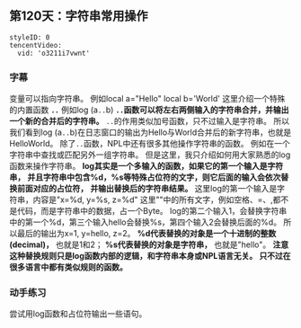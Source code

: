 ## 第120天：字符串常用操作


```@TencentVideo
styleID: 0
tencentVideo:
  vid: 'o3211i7vwnt'

```

### 字幕

变量可以指向字符串。
例如local a="Hello"
local b='World'
这里介绍一个特殊的内置函数 **`..`**
例如log (a`..`b)
**`..`函数可以将左右两侧输入的字符串合并，并输出一个新的合并后的字符串。**
`..`的作用类似加号函数，只不过输入是字符串。
所以我们看到log (a`..`b)在日志窗口的输出为Hello与World合并后的新字符串，也就是HelloWorld。
除了`..`函数，NPL中还有很多其他操作字符串的函数。
例如在一个字符串中查找或匹配另外一组字符串。
但是这里，我只介绍如何用大家熟悉的log函数来操作字符串。
**log其实是一个多输入的函数，如果它的第一个输入是字符串，**
**并且字符串中包含%d，%s等特殊占位符的文字，则它后面的输入会依次替换前面对应的占位符，**
**并输出替换后的字符串结果。**
这里log的第一个输入是字符串，内容是"x=%d, y=%s, z=%d"
这里""中的所有文字，例如空格、=、,都不是代码，而是字符串中的数据，占一个Byte。
log的第二个输入1，会替换字符串中的第一个%d，第三个输入hello会替换%s，第四个输入2会替换后面的%d。
所以最后的输出为x=1, y=hello, z=2。
**%d代表替换的对象是一个十进制的整数(decimal)，** 也就是1和2；
**%s代表替换的对象是字符串，** 也就是"hello"。
**注意这种替换规则只是log函数内部的逻辑，和字符串本身或NPL语言无关。**
**只不过在很多语言中都有类似规则的函数。**

### 动手练习
尝试用log函数和占位符输出一些语句。